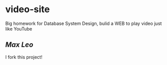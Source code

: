 # video-site
Big homework for Database System Design, bulid a WEB to play video just like YouTube

*Max Leo*
------------------------------------------------------------------------------------
I fork this project!
